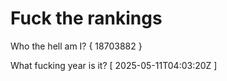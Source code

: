 # Fuck the rankings

Who the hell am I?
{ 18703882 }

What fucking year is it?
[ 2025-05-11T04:03:20Z ]
